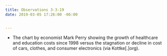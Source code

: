 ```yaml
---
title: Observations 3-3-19
date: 2019-03-05 17:26:00 -06:00


---
```


- The chart by economist Mark Perry showing the growth of healthcare and education costs since 1998 versus the stagnation or decline in cost of cars, clothes, and consumer electronics (via Kottke[.]org).